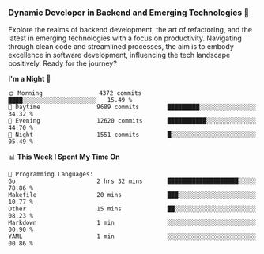 ### Dynamic Developer in Backend and Emerging Technologies 🚀 

Explore the realms of backend development, the art of refactoring, and the latest in emerging technologies with a focus on productivity. Navigating through clean code and streamlined processes, the aim is to embody excellence in software development, influencing the tech landscape positively. Ready for the journey?

<!--START_SECTION:waka-->
**I'm a Night 🦉** 

```text
🌞 Morning                4372 commits        ████░░░░░░░░░░░░░░░░░░░░░   15.49 % 
🌆 Daytime                9689 commits        █████████░░░░░░░░░░░░░░░░   34.32 % 
🌃 Evening                12620 commits       ███████████░░░░░░░░░░░░░░   44.70 % 
🌙 Night                  1551 commits        █░░░░░░░░░░░░░░░░░░░░░░░░   05.49 % 
```


📊 **This Week I Spent My Time On** 

```text
💬 Programming Languages: 
Go                       2 hrs 32 mins       ████████████████████░░░░░   78.86 % 
Makefile                 20 mins             ███░░░░░░░░░░░░░░░░░░░░░░   10.77 % 
Other                    15 mins             ██░░░░░░░░░░░░░░░░░░░░░░░   08.23 % 
Markdown                 1 min               ░░░░░░░░░░░░░░░░░░░░░░░░░   00.90 % 
YAML                     1 min               ░░░░░░░░░░░░░░░░░░░░░░░░░   00.86 % 
```


<!--END_SECTION:waka-->
